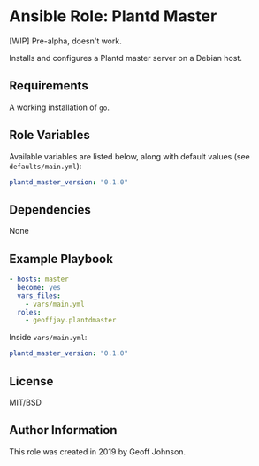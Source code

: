 # Ansible Role: Plantd Master

[WIP] Pre-alpha, doesn't work.

Installs and configures a Plantd master server on a Debian host.

## Requirements

A working installation of `go`.

## Role Variables

Available variables are listed below, along with default values (see `defaults/main.yml`):

```yml
plantd_master_version: "0.1.0"
```

## Dependencies

None

## Example Playbook

```yml
- hosts: master
  become: yes
  vars_files:
    - vars/main.yml
  roles:
    - geoffjay.plantdmaster
```

Inside `vars/main.yml`:

```yml
plantd_master_version: "0.1.0"
```

## License

MIT/BSD

## Author Information

This role was created in 2019 by Geoff Johnson.
